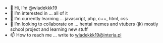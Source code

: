 - 👋 Hi, I’m @wladekkk19
- 👀 I’m interested in ... all of it
- 🌱 I’m currently learning ... javascript, php, c++, html, css
- 💞️ I’m looking to collaborate on ... hentai memes and vtubers (jk) mostly school project and learning new stuff
- 📫 How to reach me ... write to wladekkk19@interia.pl

<!---
wladekkk19/wladekkk19 is a ✨ special ✨ repository because its `README.md` (this file) appears on your GitHub profile.
You can click the Preview link to take a look at your changes.
--->
